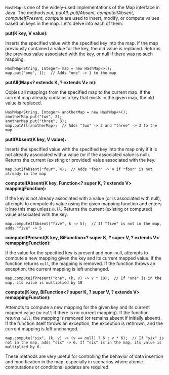 `HashMap` is one of the widely-used implementations of the Map interface in Java. The methods _put, putAll, putIfAbsent, computeIfAbsent, computeIfPresent, compute_ are used to insert, modify, or compute values based on keys in the map. Let's delve into each of them:

**put(K key, V value):**

Inserts the specified value with the specified key into the map.
If the map previously contained a value for the key, the old value is replaced.
Returns the previous value associated with the key, or null if there was no such mapping.

    HashMap<String, Integer> map = new HashMap<>();
    map.put("one", 1);  // Adds "one" -> 1 to the map

**putAll(Map<? extends K, ? extends V> m):**

Copies all mappings from the specified map to the current map.
If the current map already contains a key that exists in the given map, the old value is replaced.

    HashMap<String, Integer> anotherMap = new HashMap<>();
    anotherMap.put("two", 2);
    anotherMap.put("three", 3);
    map.putAll(anotherMap);  // Adds "two" -> 2 and "three" -> 3 to the map

**putIfAbsent(K key, V value):**

Inserts the specified value with the specified key into the map only if it is not already associated with a value (or if the associated value is null).
Returns the current (existing or provided) value associated with the key.

`map.putIfAbsent("four", 4);  // Adds "four" -> 4 if "four" is not already in the map`

**computeIfAbsent(K key, Function<? super K, ? extends V> mappingFunction):**

If the key is not already associated with a value (or is associated with null), attempts to compute its value using the given mapping function and enters it into this map unless `null`.
Returns the current (existing or computed) value associated with the key.

    map.computeIfAbsent("five", k -> 5);  // If "five" is not in the map, adds "five" -> 5

**computeIfPresent(K key, BiFunction<? super K, ? super V, ? extends V> remappingFunction):**

If the value for the specified key is present and non-null, attempts to compute a new mapping given the key and its current mapped value.
If the function returns `null`, the mapping is removed. If the function throws an exception, the current mapping is left unchanged.

    map.computeIfPresent("one", (k, v) -> v * 10);  // If "one" is in the map, its value is multiplied by 10

**compute(K key, BiFunction<? super K, ? super V, ? extends V> remappingFunction):**

Attempts to compute a new mapping for the given key and its current mapped value (or `null` if there is no current mapping).
If the function returns `null`, the mapping is removed (or remains absent if initially absent). If the function itself throws an exception, the exception is rethrown, and the current mapping is left unchanged.

    map.compute("six", (k, v) -> (v == null) ? 6 : v * 6);  // If "six" is not in the map, adds "six" -> 6. If "six" is in the map, its value is multiplied by 6.

These methods are very useful for controlling the behavior of data insertion and modification in the map, especially in scenarios where atomic computations or conditional updates are required.